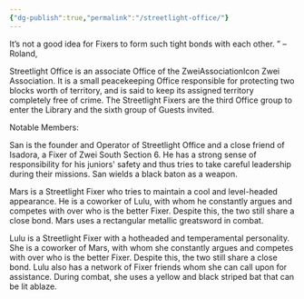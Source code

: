 ```yaml
---
{"dg-publish":true,"permalink":"/streetlight-office/"}
---
```


It’s not a good idea for Fixers to form such tight bonds with each other.	”
–Roland, 

Streetlight Office is an associate Office of the ZweiAssociationIcon Zwei Association. It is a small peacekeeping Office responsible for protecting two blocks worth of territory, and is said to keep its assigned territory completely free of crime. The Streetlight Fixers are the third Office group to enter the Library and the sixth group of Guests invited.

Notable Members:

San is the founder and Operator of Streetlight Office and a close friend of Isadora, a Fixer of Zwei South Section 6. He has a strong sense of responsibility for his juniors' safety and thus tries to take careful leadership during their missions. San wields a black baton as a weapon.

Mars is a Streetlight Fixer who tries to maintain a cool and level-headed appearance. He is a coworker of Lulu, with whom he constantly argues and competes with over who is the better Fixer. Despite this, the two still share a close bond. Mars uses a rectangular metallic greatsword in combat.

Lulu is a Streetlight Fixer with a hotheaded and temperamental personality. She is a coworker of Mars, with whom she constantly argues and competes with over who is the better Fixer. Despite this, the two still share a close bond. Lulu also has a network of Fixer friends whom she can call upon for assistance. During combat, she uses a yellow and black striped bat that can be lit ablaze.
